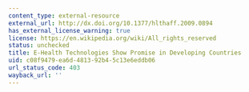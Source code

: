 ```yaml
---
content_type: external-resource
external_url: http://dx.doi.org/10.1377/hlthaff.2009.0894
has_external_license_warning: true
license: https://en.wikipedia.org/wiki/All_rights_reserved
status: unchecked
title: E-Health Technologies Show Promise in Developing Countries
uid: c08f9479-ea6d-4813-92b4-5c13e6eddb06
url_status_code: 403
wayback_url: ''
---
```

